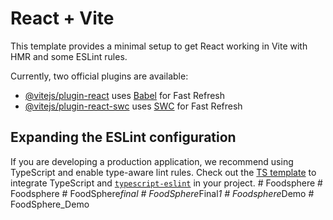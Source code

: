 # React + Vite

This template provides a minimal setup to get React working in Vite with HMR and some ESLint rules.

Currently, two official plugins are available:

- [@vitejs/plugin-react](https://github.com/vitejs/vite-plugin-react/blob/main/packages/plugin-react/README.md) uses [Babel](https://babeljs.io/) for Fast Refresh
- [@vitejs/plugin-react-swc](https://github.com/vitejs/vite-plugin-react-swc) uses [SWC](https://swc.rs/) for Fast Refresh

## Expanding the ESLint configuration

If you are developing a production application, we recommend using TypeScript and enable type-aware lint rules. Check out the [TS template](https://github.com/vitejs/vite/tree/main/packages/create-vite/template-react-ts) to integrate TypeScript and [`typescript-eslint`](https://typescript-eslint.io) in your project.
#   F o o d s p h e r e  
 #   F o o d s p h e r e  
 #   F o o d S p h e r e _ f i n a l  
 #   F o o d S p h e r e _ F i n a l _ 1  
 #   F o o d s p h e r e _ D e m o  
 #   F o o d S p h e r e _ D e m o  
 